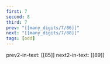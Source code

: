 ```yaml
---
first: 7
second: 8
third: 7
prev: "[[many_digits/7/86]]"
next: "[[many_digits/7/88]]"
tags: [odd]
---
```

prev2-in-text: [[85]]
next2-in-text: [[89]]
